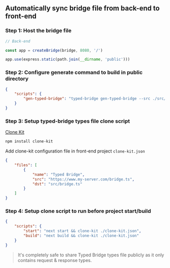 ## Automatically sync bridge file from back-end to front-end

### Step 1: Host the bridge file

```ts
// Back-end

const app = createBridge(bridge, 8080, '/')

app.use(express.static(path.join(__dirname, 'public')))
```

### Step 2: Configure generate command to build in public directory

```json
{
    "scripts": {
        "gen-typed-bridge": "typed-bridge gen-typed-bridge --src ./src/bridge/index.ts --dest ./public/bridge.ts"
    }
}
```

### Step 3: Setup typed-bridge types file clone script

[Clone Kit](https://www.npmjs.com/package/clone-kit)

```bash
npm install clone-kit
```

Add clone-kit configuration file in front-end project `clone-kit.json`

```json
{
    "files": [
        {
            "name": "Typed Bridge",
            "src": "https://www.my-server.com/bridge.ts",
            "dst": "src/bridge.ts"
        }
    ]
}
```

### Step 4: Setup clone script to run before project start/build

```json
{
    "scripts": {
        "start": "next start && clone-kit ./clone-kit.json",
        "build": "next build && clone-kit ./clone-kit.json"
    }
}
```

> It's completely safe to share Typed Bridge types file publicly as it only contains request & response types.
